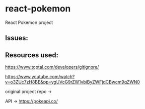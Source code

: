 # react-pokemon
React Pokemon project

## Issues:


## Resources used:

https://www.toptal.com/developers/gitignore/

https://www.youtube.com/watch?v=o3ZUc7zH8BE&pp=ygUVcG9rZW1vbiByZWFjdCBwcm9qZWN0 

original project repo -> 

API -> https://pokeapi.co/